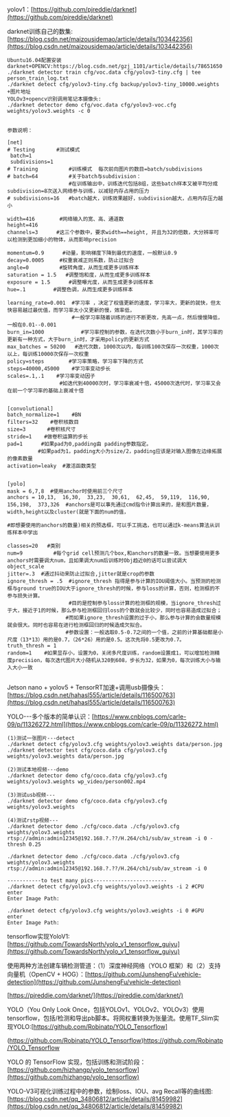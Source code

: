 yolov1：[https://github.com/pjreddie/darknet](https://github.com/pjreddie/darknet)

darknet训练自己的数集:[https://blog.csdn.net/maizousidemao/article/details/103442356](https://blog.csdn.net/maizousidemao/article/details/103442356)
```
Ubuntu16.04配置安装darknet+OPENCV:https://blog.csdn.net/gzj_1101/article/details/78651650
./darknet detector train cfg/voc.data cfg/yolov3-tiny.cfg | tee person_train_log.txt
./darknet detect cfg/yolov3-tiny.cfg backup/yolov3-tiny_10000.weights +图片地址
YOLOv3+opencv识别调用笔记本摄像头:
./darknet detector demo cfg/voc.data cfg/yolov3-voc.cfg weights/yolov3.weights -c 0


参数说明：

[net]
# Testing       #测试模式
 batch=1    
 subdivisions=1
# Training          #训练模式  每次前向图片的数目=batch/subdivisions
# batch=64          #关于batch与subdivision：
                    #在训练输出中，训练迭代包括8组，这些batch样本又被平均分成subdivision=8次送入网络参与训练，以减轻内存占用的压力
# subdivisions=16   #batch越大，训练效果越好，subdivision越大，占用内存压力越小

width=416        #网络输入的宽、高、通道数
height=416
channels=3      #这三个参数中，要求width==height, 并且为32的倍数，大分辨率可以检测到更加细小的物体，从而影响precision

momentum=0.9      #动量，影响梯度下降到最优的速度，一般默认0.9
decay=0.0005     #权重衰减正则系数，防止过拟合
angle=0          #旋转角度，从而生成更多训练样本 
saturation = 1.5   #调整饱和度，从而生成更多训练样本
exposure = 1.5      #调整曝光度，从而生成更多训练样本
hue=.1         #调整色调，从而生成更多训练样本

learning_rate=0.001  #学习率 ，决定了权值更新的速度，学习率大，更新的就快，但太快容易越过最优值，而学习率太小又更新的慢，效率低，
                     #一般学习率随着训练的进行不断更改，先高一点，然后慢慢降低，一般在0.01--0.001
burn_in=1000            #学习率控制的参数，在迭代次数小于burn_in时，其学习率的更新有一种方式，大于burn_in时，才采用policy的更新方式
max_batches = 50200   #迭代次数，1000次以内，每训练100次保存一次权重，1000次以上，每训练10000次保存一次权重
policy=steps        #学习率策略，学习率下降的方式
steps=40000,45000    #学习率变动步长
scales=.1,.1    #学习率变动因子
                 #如迭代到40000次时，学习率衰减十倍，45000次迭代时，学习率又会在前一个学习率的基础上衰减十倍


[convolutional]
batch_normalize=1    #BN
filters=32    #卷积核数目
size=3       #卷积核尺寸
stride=1    #做卷积运算的步长
pad=1      #如果pad为0,padding由 padding参数指定。
		  #如果pad为1，padding大小为size/2，padding应该是对输入图像左边缘拓展的像素数量
activation=leaky  #激活函数类型


[yolo]
mask = 6,7,8  #使用anchor时使用前三个尺寸
anchors = 10,13,  16,30,  33,23,  30,61,  62,45,  59,119,  116,90,  156,198,  373,326  #anchors是可以事先通过cmd指令计算出来的，是和图片数量，width,height以及cluster(就是下面的num的值，
					                                                                   #即想要使用的anchors的数量)相关的预选框，可以手工挑选，也可以通过k-means算法从训练样本中学出

classes=20   #类别 
num=9          #每个grid cell预测几个box,和anchors的数量一致。当想要使用更多anchors时需要调大num，且如果调大num后训练时Obj趋近0的话可以尝试调大object_scale
jitter=.3  #通过抖动来防止过拟合,jitter就是crop的参数
ignore_thresh = .5  #ignore_thresh 指得是参与计算的IOU阈值大小。当预测的检测框与ground true的IOU大于ignore_thresh的时候，参与loss的计算，否则，检测框的不参与损失计算。
                    #目的是控制参与loss计算的检测框的规模，当ignore_thresh过于大，接近于1的时候，那么参与检测框回归loss的个数就会比较少，同时也容易造成过拟合；
				   #而如果ignore_thresh设置的过于小，那么参与计算的会数量规模就会很大。同时也容易在进行检测框回归的时候造成欠拟合。
                   #参数设置：一般选取0.5-0.7之间的一个值，之前的计算基础都是小尺度（13*13）用的是0.7，（26*26）用的是0.5。这次先将0.5更改为0.7。 
truth_thresh = 1
random=1    #如果显存小，设置为0，关闭多尺度训练，random设置成1，可以增加检测精度precision，每次迭代图片大小随机从320到608，步长为32，如果为0，每次训练大小与输入大小一致


```
Jetson nano + yolov5 + TensorRT加速+调用usb摄像头：[https://blog.csdn.net/hahasl555/article/details/116500763](https://blog.csdn.net/hahasl555/article/details/116500763)

YOLO---多个版本的简单认识：[https://www.cnblogs.com/carle-09/p/11326272.html](https://www.cnblogs.com/carle-09/p/11326272.html)
```
(1)测试一张图片---detect
./darknet detect cfg/yolov3.cfg weights/yolov3.weights data/person.jpg
./darknet detector test cfg/coco.data cfg/yolov3.cfg weights/yolov3.weights data/person.jpg

(2)测试本地视频---demo
./darknet detector demo cfg/coco.data cfg/yolov3.cfg weights/yolov3.weights wp_video/person002.mp4

(3)测试usb视频---
./darknet detector demo cfg/coco.data cfg/yolov3.cfg weights/yolov3.weights

(4)测试rstp视频---
./darknet detector demo ./cfg/coco.data ./cfg/yolov3.cfg weights/yolov3.weights rtsp://admin:admin12345@192.168.?.??/H.264/ch1/sub/av_stream -i 0 -thresh 0.25

./darknet detector demo ./cfg/coco.data ./cfg/yolov3.cfg weights/yolov3.weights rtsp://admin:admin12345@192.168.?.??/H.264/ch1/sub/av_stream -i 0

-----------to test many pics------------------------
./darknet detect cfg/yolov3.cfg weights/yolov3.weights -i 2 #CPU  enter
Enter Image Path:

./darknet detect cfg/yolov3.cfg weights/yolov3.weights -i 0 #GPU  enter
Enter Image Path: 
```

tensorflow实现YoloV1:[https://github.com/TowardsNorth/yolo_v1_tensorflow_guiyu](https://github.com/TowardsNorth/yolo_v1_tensorflow_guiyu)

使用两种方法创建车辆检测管道：（1）深度神经网络（YOLO 框架）和（2）支持向量机（OpenCV + HOG）：[https://github.com/JunshengFu/vehicle-detection](https://github.com/JunshengFu/vehicle-detection)

[https://pjreddie.com/darknet/](https://pjreddie.com/darknet/)

YOLO（You Only Look Once，包括YOLOv1、YOLOv2、YOLOv3）使用tensorflow，包括/检测和导出pb脚本。将网权重转换为张量流。使用TF_Slim实现YOLO:[https://github.com/Robinatp/YOLO_Tensorflow]

(https://github.com/Robinatp/YOLO_Tensorflow)https://github.com/Robinatp/YOLO_Tensorflow

YOLO 的 TensorFlow 实现，包括训练和测试阶段：[https://github.com/hizhangp/yolo_tensorflow](https://github.com/hizhangp/yolo_tensorflow)

YOLO-V3可视化训练过程中的参数，绘制loss、IOU、avg Recall等的曲线图:[https://blog.csdn.net/qq_34806812/article/details/81459982](https://blog.csdn.net/qq_34806812/article/details/81459982)

